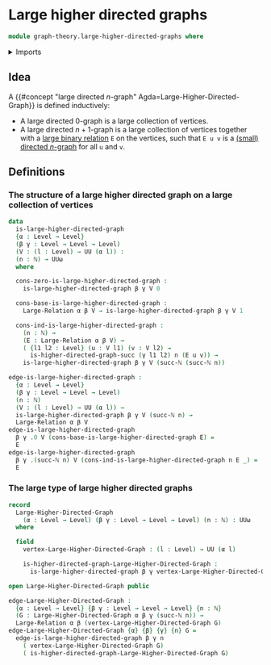 # Large higher directed graphs

```agda
module graph-theory.large-higher-directed-graphs where
```

<details><summary>Imports</summary>

```agda
open import elementary-number-theory.natural-numbers

open import foundation.cartesian-product-types
open import foundation.dependent-pair-types
open import foundation.function-types
open import foundation.identity-types
open import foundation.large-binary-relations
open import foundation.raising-universe-levels
open import foundation.unit-type
open import foundation.universe-levels

open import graph-theory.directed-graphs
open import graph-theory.higher-directed-graphs
```

</details>

## Idea

A {{#concept "large directed $n$-graph" Agda=Large-Higher-Directed-Graph}} is
defined inductively:

- A large directed $0$-graph is a large collection of vertices.
- A large directed $n+1$-graph is a large collection of vertices together with a
  [large binary relation](foundation.large-binary-relations.md) `E` on the
  vertices, such that `E u v` is a
  [(small) directed $n$-graph](graph-theory.higher-directed-graphs.md) for all
  `u` and `v`.

## Definitions

### The structure of a large higher directed graph on a large collection of vertices

```agda
data
  is-large-higher-directed-graph
  {α : Level → Level}
  (β γ : Level → Level → Level)
  (V : (l : Level) → UU (α l)) :
  (n : ℕ) → UUω
  where

  cons-zero-is-large-higher-directed-graph :
    is-large-higher-directed-graph β γ V 0

  cons-base-is-large-higher-directed-graph :
    Large-Relation α β V → is-large-higher-directed-graph β γ V 1

  cons-ind-is-large-higher-directed-graph :
    (n : ℕ) →
    (E : Large-Relation α β V) →
    ( {l1 l2 : Level} (u : V l1) (v : V l2) →
      is-higher-directed-graph-succ (γ l1 l2) n (E u v)) →
    is-large-higher-directed-graph β γ V (succ-ℕ (succ-ℕ n))

edge-is-large-higher-directed-graph :
  {α : Level → Level}
  (β γ : Level → Level → Level)
  (n : ℕ)
  (V : (l : Level) → UU (α l)) →
  is-large-higher-directed-graph β γ V (succ-ℕ n) →
  Large-Relation α β V
edge-is-large-higher-directed-graph
  β γ .0 V (cons-base-is-large-higher-directed-graph E) =
  E
edge-is-large-higher-directed-graph
  β γ .(succ-ℕ n) V (cons-ind-is-large-higher-directed-graph n E _) =
  E
```

### The large type of large higher directed graphs

```agda
record
  Large-Higher-Directed-Graph
    (α : Level → Level) (β γ : Level → Level → Level) (n : ℕ) : UUω
  where

  field
    vertex-Large-Higher-Directed-Graph : (l : Level) → UU (α l)

    is-higher-directed-graph-Large-Higher-Directed-Graph :
      is-large-higher-directed-graph β γ vertex-Large-Higher-Directed-Graph n

open Large-Higher-Directed-Graph public

edge-Large-Higher-Directed-Graph :
  {α : Level → Level} {β γ : Level → Level → Level} {n : ℕ}
  (G : Large-Higher-Directed-Graph α β γ (succ-ℕ n)) →
  Large-Relation α β (vertex-Large-Higher-Directed-Graph G)
edge-Large-Higher-Directed-Graph {α} {β} {γ} {n} G =
  edge-is-large-higher-directed-graph β γ n
    ( vertex-Large-Higher-Directed-Graph G)
    ( is-higher-directed-graph-Large-Higher-Directed-Graph G)
```
